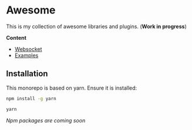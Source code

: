 # Awesome

This is my collection of awesome libraries and plugins. (**Work in progress**)

**Content**

- [Websocket][websocket]
- [Examples][examples]

## Installation

This monorepo is based on yarn. Ensure it is installed:

```bash
npm install -g yarn 
```

```bash
yarn
```

*Npm packages are coming soon*

[websocket]: https://github.com/LM-G/awesome/tree/master/packages/websocket
[examples]: https://github.com/LM-G/awesome/tree/master/packages/examples
